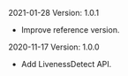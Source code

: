 2021-01-28 Version: 1.0.1
-  Improve reference version.

2020-11-17 Version: 1.0.0
- Add LivenessDetect API.

